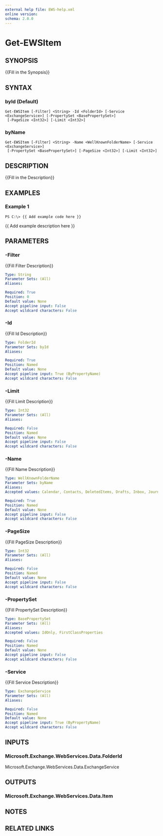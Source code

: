 ```yaml
---
external help file: EWS-help.xml
online version: 
schema: 2.0.0
---
```


# Get-EWSItem

## SYNOPSIS
{{Fill in the Synopsis}}

## SYNTAX

### byId (Default)
```
Get-EWSItem [-Filter] <String> -Id <FolderId> [-Service <ExchangeService>] [-PropertySet <BasePropertySet>]
 [-PageSize <Int32>] [-Limit <Int32>]
```

### byName
```
Get-EWSItem [-Filter] <String> -Name <WellKnownFolderName> [-Service <ExchangeService>]
 [-PropertySet <BasePropertySet>] [-PageSize <Int32>] [-Limit <Int32>]
```

## DESCRIPTION
{{Fill in the Description}}

## EXAMPLES

### Example 1
```
PS C:\> {{ Add example code here }}
```

{{ Add example description here }}

## PARAMETERS

### -Filter
{{Fill Filter Description}}

```yaml
Type: String
Parameter Sets: (All)
Aliases: 

Required: True
Position: 0
Default value: None
Accept pipeline input: False
Accept wildcard characters: False
```

### -Id
{{Fill Id Description}}

```yaml
Type: FolderId
Parameter Sets: byId
Aliases: 

Required: True
Position: Named
Default value: None
Accept pipeline input: True (ByPropertyName)
Accept wildcard characters: False
```

### -Limit
{{Fill Limit Description}}

```yaml
Type: Int32
Parameter Sets: (All)
Aliases: 

Required: False
Position: Named
Default value: None
Accept pipeline input: False
Accept wildcard characters: False
```

### -Name
{{Fill Name Description}}

```yaml
Type: WellKnownFolderName
Parameter Sets: byName
Aliases: 
Accepted values: Calendar, Contacts, DeletedItems, Drafts, Inbox, Journal, Notes, Outbox, SentItems, Tasks, MsgFolderRoot, PublicFoldersRoot, Root, JunkEmail, SearchFolders, VoiceMail, RecoverableItemsRoot, RecoverableItemsDeletions, RecoverableItemsVersions, RecoverableItemsPurges, ArchiveRoot, ArchiveMsgFolderRoot, ArchiveDeletedItems, ArchiveRecoverableItemsRoot, ArchiveRecoverableItemsDeletions, ArchiveRecoverableItemsVersions, ArchiveRecoverableItemsPurges, SyncIssues, Conflicts, LocalFailures, ServerFailures, RecipientCache, QuickContacts, ConversationHistory, ToDoSearch

Required: True
Position: Named
Default value: None
Accept pipeline input: False
Accept wildcard characters: False
```

### -PageSize
{{Fill PageSize Description}}

```yaml
Type: Int32
Parameter Sets: (All)
Aliases: 

Required: False
Position: Named
Default value: None
Accept pipeline input: False
Accept wildcard characters: False
```

### -PropertySet
{{Fill PropertySet Description}}

```yaml
Type: BasePropertySet
Parameter Sets: (All)
Aliases: 
Accepted values: IdOnly, FirstClassProperties

Required: False
Position: Named
Default value: None
Accept pipeline input: False
Accept wildcard characters: False
```

### -Service
{{Fill Service Description}}

```yaml
Type: ExchangeService
Parameter Sets: (All)
Aliases: 

Required: False
Position: Named
Default value: None
Accept pipeline input: True (ByPropertyName)
Accept wildcard characters: False
```

## INPUTS

### Microsoft.Exchange.WebServices.Data.FolderId
Microsoft.Exchange.WebServices.Data.ExchangeService


## OUTPUTS

### Microsoft.Exchange.WebServices.Data.Item


## NOTES

## RELATED LINKS

